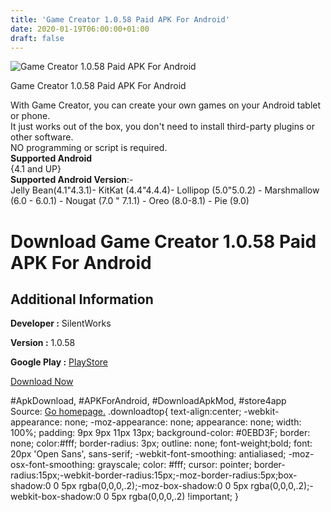 ```yaml
---
title: 'Game Creator 1.0.58 Paid APK For Android'
date: 2020-01-19T06:00:00+01:00
draft: false
---
```


![Game Creator 1.0.58 Paid APK For Android](https://i0.wp.com/apkhome.net/wp-content/uploads/2020/01/Game-Creator-1.0.58-Paid.png "Game Creator 1.0.58 Paid APK For Android")

  

Game Creator 1.0.58 Paid APK For Android

With Game Creator, you can create your own games on your Android tablet or phone.  
It just works out of the box, you don't need to install third-party plugins or other software.  
NO programming or script is required.  
**Supported Android**  
{4.1 and UP}  
**Supported Android Version**:-  
Jelly Bean(4.1"4.3.1)- KitKat (4.4"4.4.4)- Lollipop (5.0"5.0.2) - Marshmallow (6.0 - 6.0.1) - Nougat (7.0 " 7.1.1) - Oreo (8.0-8.1) - Pie (9.0)

Download Game Creator 1.0.58 Paid APK For Android
=================================================

Additional Information
----------------------

**Developer :** SilentWorks

**Version :** 1.0.58

**Google Play :** [PlayStore](https://play.google.com/store/apps/details?id=org.silentworks.gamecreator&hl=en)

  

[Download Now](https://store4app.co/post/game-creator-1-0-58-paid-apk-for-android_1579283808)

  
#ApkDownload, #APKForAndroid, #DownloadApkMod, #store4app  
Source: [Go homepage.](https://store4app.co/post/game-creator-1-0-58-paid-apk-for-android_1579283808) .downloadtop{ text-align:center; -webkit-appearance: none; -moz-appearance: none; appearance: none; width: 100%; padding: 9px 9px 11px 13px; background-color: #0EBD3F; border: none; color:#fff; border-radius: 3px; outline: none; font-weight;bold; font: 20px 'Open Sans', sans-serif; -webkit-font-smoothing: antialiased; -moz-osx-font-smoothing: grayscale; color: #fff; cursor: pointer; border-radius:15px;-webkit-border-radius:15px;-moz-border-radius:5px;box-shadow:0 0 5px rgba(0,0,0,.2);-moz-box-shadow:0 0 5px rgba(0,0,0,.2);-webkit-box-shadow:0 0 5px rgba(0,0,0,.2) !important; }